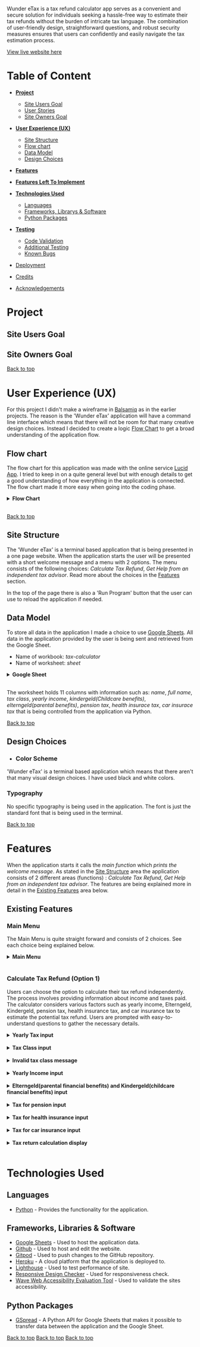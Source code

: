 Wunder eTax is a tax refund calculator app serves as a convenient and secure solution for individuals seeking a hassle-free way to estimate their tax refunds without the burden of intricate tax language. The combination of user-friendly design, straightforward questions, and robust security measures ensures that users can confidently and easily navigate the tax estimation process.

[View live website here](https://tax-refund-calculator-6ba07d15fa62.herokuapp.com/)

# Table of Content

* [**Project**](<#project>)
    * [Site Users Goal](<#site-users-goal>)
    * [User Stories](<#user-stories>)
    * [Site Owners Goal](<#site-owners-goal>)

* [**User Experience (UX)**](<#user-experience-ux>)
    * [Site Structure](<#site-structure>)
    * [Flow chart](<#flow-chart>)
    * [Data Model](<#data-model>)
    * [Design Choices](<#design-choices>)

* [**Features**](<#features>)

* [**Features Left To Implement**](<#features-left-to-implement>)

* [**Technologies Used**](<#technologies-used>)
    * [Languages](<#languages>)
    * [Frameworks, Librarys & Software](<#frameworks-libraries--software>)
    * [Python Packages](<#python-packages>)

* [**Testing**](<#testing>)
  * [Code Validation](<#code-validation>)
  * [Additional Testing](<#additional-testing>)
  * [Known Bugs](<#known-bugs>)
* [Deployment](<#deployment>)
* [Credits](<#credits>)
* [Acknowledgements](<#acknowledgements>)

# **Project**

## Site Users Goal

## Site Owners Goal

[Back to top](<#table-of-content>)

# **User Experience (UX)**

For this project I didn't make a wireframe in [Balsamiq](https://balsamiq.com/) as in the earlier projects. The reason is the 'Wunder eTax' application will have a command line interface which means that there will not be room for that many creative design choices. Instead I decided to create a logic [Flow Chart](<#flow-chart>) to get a broad understanding of the application flow.

## Flow chart
The flow chart for this application was made with the online service [Lucid App](https://lucid.app/). I tried to keep in on a quite general level but with enough details to get a good understanding of how everything in the application is connected. The flow chart made it more easy when going into the coding phase.

<details><summary><b>Flow Chart</b></summary>

![Flow Chart]()
</details><br/>

[Back to top](<#table-of-content>)

## Site Structure

The 'Wunder eTax' is a terminal based application that is being presented in a one page website. When the application starts the user will be presented with a short welcome message and a menu with 2 options. The menu consists of the following choices: *Calculate Tax Refund*, *Get Help from an independent tax advisor*. Read more about the choices in the [Features](<#features>) section.

In the top of the page there is also a 'Run Program' button that the user can use to reload the application if needed.

## Data Model
To store all data in the application I made a choice to use [Google Sheets](https://www.google.co.uk/sheets/about/). All data in the application provided by the user is being sent and retrieved from the Google Sheet.

* Name of workbook: *tax-calculator*
* Name of worksheet: *sheet*

<details><summary><b>Google Sheet</b></summary>

![Google Sheet]()
</details><br/>

The worksheet holds 11 columns with information such as: *name*, *full name*, *tax class*, *yearly income*, *kindergeld(Childcare benefits)*, *elterngeld(parental benefits)*, *pension tax*, *health insurace tax*, *car insurace tax* that is being controlled from the application via Python.

[Back to top](<#table-of-content>)

## Design Choices

* ### Color Scheme
'Wunder eTax' is a terminal based application which means that there aren't that many visual design choices. I have used black and white colors.

 ### Typography
No specific typography is being used in the application. The font is just the standard font that is being used in the terminal.

[Back to top](<#table-of-content>)

# **Features**
When the application starts it calls the *main function* which   *prints the welcome message*. As stated in the [Site Structure](<#site-structure>) area the application consists of 2 different areas (functions) : *Calculate Tax Refund*, *Get Help from an independent tax advisor*. The features are being explained more in detail in the [Existing Features](<#existing-features>) area below.

## **Existing Features**

### Main Menu
The Main Menu is quite straight forward and consists of 2 choices. See each choice being explained below.

<details><summary><b>Main Menu</b></summary>

![Main Menu](assets/images/welcome_message.png)
</details><br/>

### Calculate Tax Refund (Option 1)
Users can choose the option to calculate their tax refund independently. The process involves providing information about income and taxes paid. The calculator considers various factors such as yearly income, Elterngeld, Kindergeld, pension tax, health insurance tax, and car insurance tax to estimate the potential tax refund. Users are prompted with easy-to-understand questions to gather the necessary details.

<details><summary><b>Yearly Tax input</b></summary>

![Yearly Tax input](assets/images/yearly_tax_input.png)
</details><br/>

<details><summary><b>Tax Class input</b></summary>

Before asking to enter tax class, users are informed the 6 types of tax classes and noticed the importance of selecting the tax class as it may affect the overall tax liability.

![Tax Class input](assets/images/tax_class_input.png)
</details><br/>
<details><summary><b>Invalid tax class message</b></summary>

![Invalid tax class message](assets/images/invalid_tax_class_alert_message.png)
</details><br/>

<details><summary><b>Yearly Income input</b></summary>

![Yearly Income input](assets/images/yearly_income_input.png)
</details><br/>

<details><summary><b>Elterngeld(parental financial benefits) and Kindergeld(childcare financial benefits) input</b></summary>

Before the user is asked to input, the app gives detailed information.

![Elterngeld(parental financial benefits) and Kindergeld(childcare financial benefits) input](assets/images/parental_and_childcare_financial_benefits_input.png)
</details><br/>

<details><summary><b>Tax for pension input</b></summary>

![Tax for pension input](assets/images/pension_tax_input.png)
</details><br/>
<details><summary><b>Tax for health insurance input</b></summary>

![Tax for health insurance input](assets/images/health_insurance_input.png)
</details><br/>
<details><summary><b>Tax for car insurance input</b></summary>

![Tax for car insurance input](assets/images/car_insurance_input.png)
</details><br/>
<details><summary><b>Tax return calculation display</b></summary>

![Tax return calculation display](assets/images/tax_return_calculation_display.png)
</details><br/>


# Technologies Used

## Languages

* [Python](https://en.wikipedia.org/wiki/Python_(programming_language)) - Provides the functionality for the application.

## Frameworks, Libraries & Software

* [Google Sheets](https://www.google.co.uk/sheets/about/) - Used to host the application data.
* [Github](https://github.com/) - Used to host and edit the website.
* [Gitpod](https://www.gitpod.io) - Used to push changes to the GitHub repository.
* [Heroku](https://en.wikipedia.org/wiki/Heroku) - A cloud platform that the application is deployed to.
* [Lighthouse](https://developer.chrome.com/docs/lighthouse/overview/) - Used to test performance of site.
* [Responsive Design Checker](https://www.responsivedesignchecker.com/) - Used for responsiveness check.
* [Wave Web Accessibility Evaluation Tool](https://wave.webaim.org/) - Used to validate the sites accessibility.

## Python Packages
* [GSpread](https://pypi.org/project/gspread/) - A Python API for Google Sheets that makes it possible to transfer data between the application and the Google Sheet.

[Back to top](<#table-of-content>)
[Back to top](<#table-of-content>)
[Back to top](<#table-of-content>)